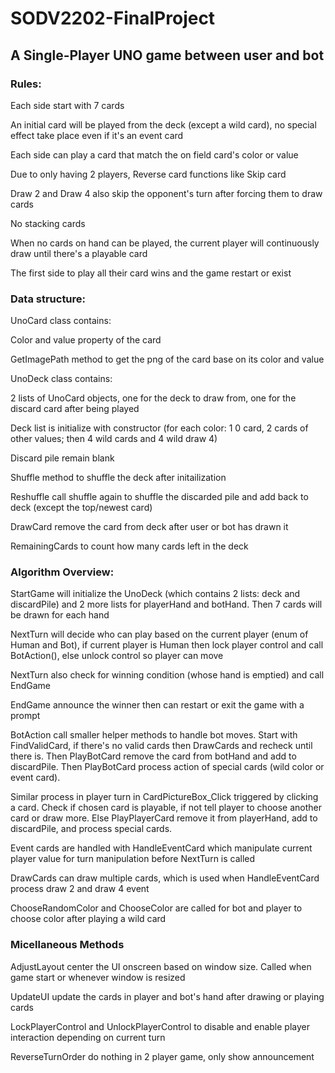 # SODV2202-FinalProject
## A Single-Player UNO game between user and bot

### Rules:

Each side start with 7 cards

An initial card will be played from the deck (except a wild card), no special effect take place even if it's an event card

Each side can play a card that match the on field card's color or value

Due to only having 2 players, Reverse card functions like Skip card

Draw 2 and Draw 4 also skip the opponent's turn after forcing them to draw cards

No stacking cards

When no cards on hand can be played, the current player will continuously draw until there's a playable card

The first side to play all their card wins and the game restart or exist

### Data structure:

UnoCard class contains:

Color and value property of the card

GetImagePath method to get the png of the card base on its color and value

UnoDeck class contains:

2 lists of UnoCard objects, one for the deck to draw from, one for the discard card after being played

Deck list is initialize with constructor (for each color: 1 0 card, 2 cards of other values; then 4 wild cards and 4 wild draw 4)

Discard pile remain blank

Shuffle method to shuffle the deck after initailization

Reshuffle call shuffle again to shuffle the discarded pile and add back to deck (except the top/newest card)

DrawCard remove the card from deck after user or bot has drawn it

RemainingCards to count how many cards left in the deck

### Algorithm Overview:

StartGame will initialize the UnoDeck (which contains 2 lists: deck and discardPile) and 2 more lists for playerHand and botHand. Then 7 cards will be drawn for each hand

NextTurn will decide who can play based on the current player (enum of Human and Bot), if current player is Human then lock player control and call BotAction(), else unlock control so player can move

NextTurn also check for winning condition (whose hand is emptied) and call EndGame

EndGame announce the winner then can restart or exit the game with a prompt

BotAction call smaller helper methods to handle bot moves.
Start with FindValidCard, if there's no valid cards then DrawCards and recheck until there is.
Then PlayBotCard remove the card from botHand and add to discardPile.
Then PlayBotCard process action of special cards (wild color or event card).

Similar process in player turn in CardPictureBox_Click triggered by clicking a card.
Check if chosen card is playable, if not tell player to choose another card or draw more.
Else PlayPlayerCard remove it from playerHand, add to discardPile, and process special cards.

Event cards are handled with HandleEventCard which manipulate current player value for turn manipulation before NextTurn is called

DrawCards can draw multiple cards, which is used when HandleEventCard process draw 2 and draw 4 event

ChooseRandomColor and ChooseColor are called for bot and player to choose color after playing a wild card

### Micellaneous Methods
AdjustLayout center the UI onscreen based on window size. Called when game start or whenever window is resized

UpdateUI update the cards in player and bot's hand after drawing or playing cards

LockPlayerControl and UnlockPlayerControl to disable and enable player interaction depending on current turn

ReverseTurnOrder do nothing in 2 player game, only show announcement